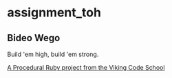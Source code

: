 assignment_toh
==============
## Bideo Wego

Build 'em high, build 'em strong.

[A Procedural Ruby project from the Viking Code School](http://www.vikingcodeschool.com)
